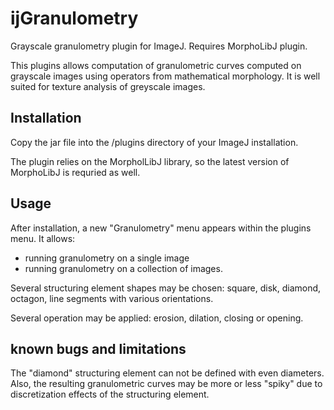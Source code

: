 # ijGranulometry
Grayscale granulometry plugin for ImageJ. Requires MorphoLibJ plugin.

This plugins allows computation of granulometric curves computed on grayscale images 
using operators from mathematical morphology. It is well suited for texture analysis of 
greyscale images.

## Installation ##
Copy the jar file into the /plugins directory of your ImageJ installation.

The plugin relies on the MorpholLibJ library, so the latest version of MorphoLibJ is requried as well.

## Usage ##

After installation, a new "Granulometry" menu appears within the plugins menu. It allows:
* running granulometry on a single image
* running granulometry on a collection of images.

Several structuring element shapes may be chosen: square, disk, diamond, octagon, line segments with various orientations.

Several operation may be applied: erosion, dilation, closing or opening.

## known bugs and limitations ##

The "diamond" structuring element can not be defined with even diameters.
Also, the resulting granulometric curves may be more or less "spiky" due to discretization effects of the structuring element.
